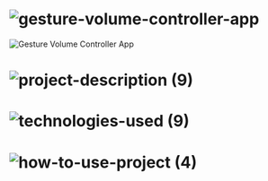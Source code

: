 <!-- Project Title -->
# ![gesture-volume-controller-app](https://user-images.githubusercontent.com/95453430/159134380-a93ad113-28e9-4210-91cc-86e32f8ca53f.svg)

<!-- Project Images -->
![Gesture Volume Controller App](https://user-images.githubusercontent.com/95453430/159134472-f0b6be17-6c3c-4103-844d-6066c130fea1.png)

<!-- Project Description -->
# ![project-description (9)](https://user-images.githubusercontent.com/95453430/159134386-25693e6a-4ddb-4f26-a035-4915a8c411ac.svg)

<!-- Project Tech-Stack -->
# ![technologies-used (9)](https://user-images.githubusercontent.com/95453430/159134388-cb04063b-1d27-473e-b5cc-42655699ca10.svg)

<!-- How To Use Project -->
# ![how-to-use-project (4)](https://user-images.githubusercontent.com/95453430/159134390-d77c1d1c-61bc-4732-b4e6-094a9d39b48c.svg)

